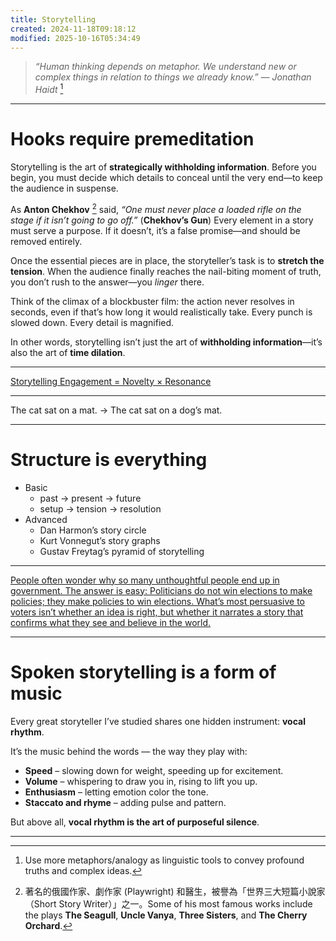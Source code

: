 ```yaml
---
title: Storytelling
created: 2024-11-18T09:18:12
modified: 2025-10-16T05:34:49
---
```


> _“Human thinking depends on metaphor. We understand new or complex things in relation to things we already know.” — Jonathan Haidt_ [^1]

---

# Hooks require premeditation

Storytelling is the art of **strategically withholding information**. Before you begin, you must decide which details to conceal until the very end—to keep the audience in suspense.

As **Anton Chekhov** [^2] said, _“One must never place a loaded rifle on the stage if it isn’t going to go off.”_ (**Chekhov’s Gun**) Every element in a story must serve a purpose. If it doesn’t, it’s a false promise—and should be removed entirely.

Once the essential pieces are in place, the storyteller’s task is to **stretch the tension**. When the audience finally reaches the nail-biting moment of truth, you don’t rush to the answer—you _linger_ there.

Think of the climax of a blockbuster film: the action never resolves in seconds, even if that’s how long it would realistically take. Every punch is slowed down. Every detail is magnified.

In other words, storytelling isn’t just the art of **withholding information**—it’s also the art of **time dilation**.

---

[Storytelling Engagement = Novelty × Resonance](https://www.julian.com/blog/creativity-faucet)

---

The cat sat on a mat. → The cat sat on a dog’s mat.

---

# Structure is everything

* Basic
	* past → present → future
	* setup → tension → resolution
* Advanced
	* Dan Harmon’s story circle
	* Kurt Vonnegut’s story graphs
	* Gustav Freytag’s pyramid of storytelling

---

[People often wonder why so many unthoughtful people end up in government. The answer is easy: Politicians do not win elections to make policies; they make policies to win elections. What’s most persuasive to voters isn’t whether an idea is right, but whether it narrates a story that confirms what they see and believe in the world.](https://collabfund.com/blog/different-kinds-of-smart/)

---

# Spoken storytelling is a form of music

Every great storyteller I’ve studied shares one hidden instrument: **vocal rhythm**.

It’s the music behind the words — the way they play with:

* **Speed** – slowing down for weight, speeding up for excitement.
* **Volume** – whispering to draw you in, rising to lift you up.
* **Enthusiasm** – letting emotion color the tone.
* **Staccato and rhyme** – adding pulse and pattern.

But above all, **vocal rhythm is the art of purposeful silence**.

---

[^1]: Use more metaphors/analogy as linguistic tools to convey profound truths and complex ideas.
[^2]: 著名的俄國作家、劇作家 (Playwright) 和醫生，被譽為「世界三大短篇小說家（Short Story Writer）」之一。Some of his most famous works include the plays **The Seagull**, **Uncle Vanya**, **Three Sisters**, and **The Cherry Orchard**.